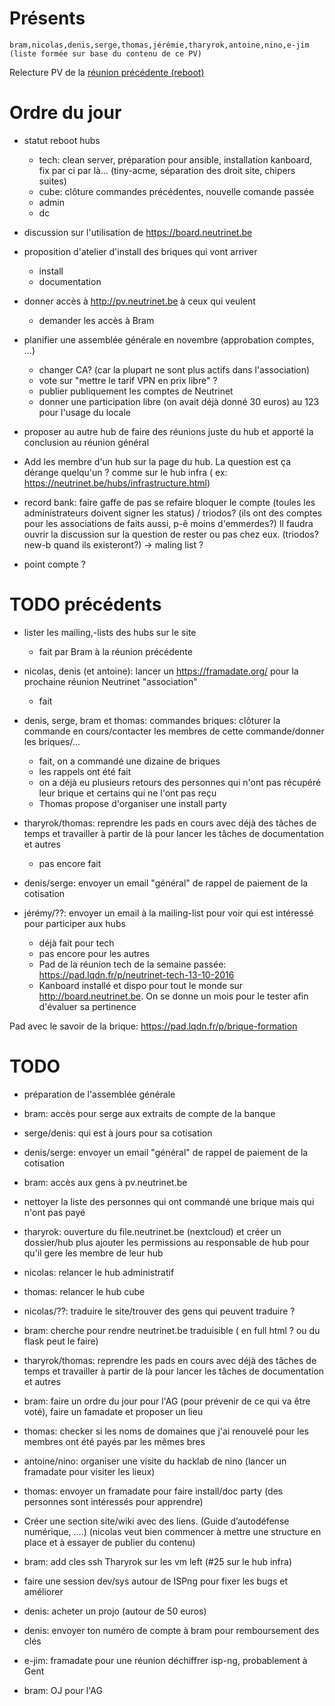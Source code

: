 <!-- TITLE: 10/20 (Membres) -->
<!-- SUBTITLE: Réunion des membres -->


# Présents
	bram,nicolas,denis,serge,thomas,jérémie,tharyrok,antoine,nino,e-jim (liste formée sur base du contenu de ce PV)

Relecture PV de la [réunion précédente (reboot)](/pvs/2016/10-02)
# Ordre du jour
- statut reboot hubs
    - tech: clean server, préparation pour ansible, installation kanboard, fix par ci par là... (tiny-acme, séparation des droit site, chipers suites)
    - cube: clôture commandes précédentes, nouvelle comande passée
    - admin
    - dc

- discussion sur l'utilisation de https://board.neutrinet.be
- proposition d'atelier d'install des briques qui vont arriver
    - install
    - documentation
- donner accès à http://pv.neutrinet.be à ceux qui veulent
    - demander les accès à Bram
- planifier une assemblée générale en novembre (approbation comptes, ...)
    - changer CA? (car la plupart ne sont plus actifs dans l'association)
    - vote sur "mettre le tarif VPN en prix libre" ?
    - publier publiquement les comptes de Neutrinet
    - donner une participation libre (on avait déjà donné 30 euros) au 123 pour l'usage du locale
- proposer au autre hub de faire des réunions juste du hub et apporté la conclusion au réunion général
- Add les membre d'un hub sur la page du hub. La question est ça dérange quelqu'un ? comme sur le hub infra ( ex: https://neutrinet.be/hubs/infrastructure.html)
- record bank: faire gaffe de pas se refaire bloquer le compte (toules les administrateurs doivent signer les status) / triodos? (ils ont des comptes pour les associations de faits aussi, p-ê moins d'emmerdes?)
    Il faudra ouvrir la discussion sur la question de rester ou pas chez eux. (triodos? new-b quand ils existeront?) -> maling list ?

- point compte ?


# TODO précédents

- lister les mailing,-lists des hubs sur le site
    - fait par Bram à la réunion précédente


- nicolas, denis (et antoine): lancer un https://framadate.org/ pour la prochaine réunion Neutrinet "association"
    - fait


- denis, serge, bram et thomas: commandes briques: clôturer la commande en cours/contacter les membres de cette commande/donner les briques/...
    - fait, on a commandé une dizaine de briques
    - les rappels ont été fait
    - on a déjà eu plusieurs retours des personnes qui n'ont pas récupéré leur brique et certains qui ne l'ont pas reçu
    - Thomas propose d'organiser une install party

- tharyrok/thomas: reprendre les pads en cours avec déjà des tâches de temps et travailler à partir de là pour lancer les tâches de documentation et autres
    - pas encore fait

- denis/serge: envoyer un email "général" de rappel de paiement de la cotisation
- jérémy/??: envoyer un email à la mailing-list pour voir qui est intéressé pour participer aux hubs
    - déjà fait pour tech
    - pas encore pour les autres
    - Pad de la réunion tech de la semaine passée: https://pad.lqdn.fr/p/neutrinet-tech-13-10-2016
    - Kanboard installé et dispo pour tout le monde sur http://board.neutrinet.be. On se donne un mois pour le tester afin d'évaluer sa pertinence

Pad avec le savoir de la brique: https://pad.lqdn.fr/p/brique-formation

# TODO

- préparation de l'assemblée générale
- bram: accès pour serge aux extraits de compte de la banque
- serge/denis: qui est à jours pour sa cotisation
- denis/serge: envoyer un email "général" de rappel de paiement de la cotisation
- bram: accès aux gens à pv.neutrinet.be
- nettoyer la liste des personnes qui ont commandé une brique mais qui n'ont pas payé
- tharyrok: ouverture du file.neutrinet.be (nextcloud) et créer un dossier/hub plus ajouter les permissions au responsable de hub pour qu'il gere les membre de leur hub
- nicolas: relancer le hub administratif
- thomas: relancer le hub cube
- nicolas/??: traduire le site/trouver des gens qui peuvent traduire ?
- bram: cherche pour rendre neutrinet.be traduisible ( en full html ? ou du flask peut le faire)
- tharyrok/thomas: reprendre les pads en cours avec déjà des tâches de temps et travailler à partir de là pour lancer les tâches de documentation et autres
- bram: faire un ordre du jour pour l'AG (pour prévenir de ce qui va être voté), faire un famadate et proposer un lieu
- thomas: checker si les noms de domaines que j'ai renouvelé pour les membres ont été payés par les mêmes bres

- antoine/nino: organiser une visite du hacklab de nino (lancer un framadate pour visiter les lieux)
- thomas: envoyer un framadate pour faire install/doc party (des personnes sont intéressés pour apprendre)
- Créer une section site/wiki avec des liens. (Guide d’autodéfense numérique, ....) (nicolas veut bien commencer à mettre une structure en place et à essayer de publier du contenu)
- bram: add cles ssh Tharyrok sur les vm left (#25 sur le hub infra)
- faire une session dev/sys autour de ISPng pour fixer les bugs et améliorer
- denis: acheter un projo (autour de 50 euros)
- denis: envoyer ton numéro de compte à bram pour remboursement des clés

- e-jim: framadate pour une réunion déchiffrer isp-ng, probablement à Gent

- bram: OJ pour l'AG